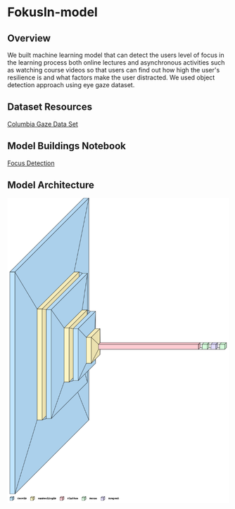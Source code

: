 # FokusIn-model

## Overview
We built machine learning model that can detect the users level of focus in the learning process both online lectures and asynchronous activities such as watching course videos so that users can find out how high the user's resilience is and what factors make the user distracted. We used object detection approach using eye gaze dataset.

## Dataset Resources
[Columbia Gaze Data Set](https://www.cs.columbia.edu/CAVE/databases/columbia_gaze/)

## Model Buildings Notebook
[Focus Detection](https://colab.research.google.com/drive/1PWuEJlyRO1hnscVo-E7-hZraAY1j1S1o#scrollTo=Xx7n0tT2VdN8)

## Model Architecture
![My Image](modelarchitecture.png)
